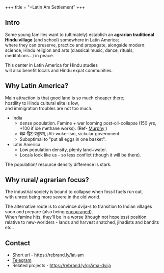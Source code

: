 +++
title = "+Latin Am Settlement"
+++


## Intro
Some young families want to (ultimately) establish an **agrarian traditional Hindu village** (and school) somewhere in Latin America;  
where they can preserve, practice and propagate, alongside modern science, Hindu religion and arts (classical music, dance, rituals, meditations...) in peace.

This center in Latin America for Hindu studies  
will also benefit locals and Hindu expat communities.

## Why Latin America?
Main attraction is that good land is so much cheaper there;  
hostility to Hindu cultural elite is low,  
and immigration troubles are not too much.

- India
  - dense population. Famine + war looming post-oil-collapse (150 yrs, +100 if ice methane works). (Ref- [Murphy](https://escholarship.org/uc/energy_ambitions) )
  - ब्रह्म-द्विट्-प्रभुत्वम्, jAti-woke-ism, sickular government.
  - Suboptimal to "put all eggs in one basket".
- Latin America
  - Low population density, plenty land+water.
  - Locals look like us - so less conflict (though it will be there).

The population/ resource density difference is stark.

## Why rural/ agrarian focus?
The industrial society is bound to collapse when fossil fuels run out,  
with unrest being more severe in the old world.

The alternative route is to convince dvija-s to transition to Indian villages soon and prepare (also being [encouraged](https://rebrand.ly/grAma-dvija)).  
When famine hits, they'll be in a worse (though not hopeless) position relative to new-worlders - lands and harvest snatched, jihadists and bandits etc.. 

## Contact
- Short url - https://rebrand.ly/lat-am
- [Telegram](https://t.me/+yp-oEsb8QuViZGUx)
- Related projects - https://rebrand.ly/grAma-dvija

